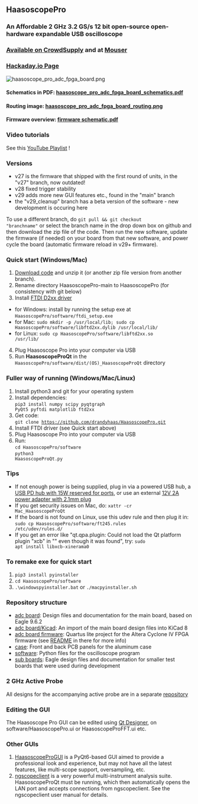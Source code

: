 ## HaasoscopePro

### An Affordable 2 GHz 3.2 GS/s 12 bit open-source open-hardware expandable USB oscilloscope

### [Available on CrowdSupply](https://www.crowdsupply.com/andy-haas/haasoscope-pro) and at [Mouser](https://www.mouser.com/c/?q=Haasoscope)

### [Hackaday.io Page](https://hackaday.io/project/200773-haasoscope-pro)

![haasoscope_pro_adc_fpga_board.png](adc%20board%2Fhaasoscope_pro_adc_fpga_board.png)

#### Schematics in PDF: [haasoscope_pro_adc_fpga_board_schematics.pdf](adc%20board%2Fhaasoscope_pro_adc_fpga_board_schematics.pdf)

#### Routing image: [haasoscope_pro_adc_fpga_board_routing.png](adc%20board%2Fhaasoscope_pro_adc_fpga_board_routing.png)

#### Firmware overview: [firmware schematic.pdf](adc%20board%20firmware/schematic.pdf)

### Video tutorials

See this [YouTube Playlist](https://www.youtube.com/playlist?list=PLB1iz3MRh5DiKQQmUUNoTf2oo_m5qS00k) !

### Versions

- v27 is the firmware that shipped with the first round of units, in the "v27" branch, now outdated!
- v28 fixed trigger stability
- v29 adds more new GUI features etc., found in the "main" branch
- the "v29_cleanup" branch has a beta version of the software - new development is occuring here

To use a different branch, do <code>git pull && git checkout "branchname"</code> or select the branch name in the drop down box on github and then download the zip file of the code. Then run the new software, update the firmware (if needed) on your board from that new software, and power cycle the board (automatic firmware reload in v29+ firmware).

### Quick start (Windows/Mac)

1) [Download code](https://github.com/drandyhaas/HaasoscopePro/archive/refs/heads/main.zip) and unzip it (or another zip file version from another branch).
2) Rename directory HaasoscopePro-main to HaasoscopePro (for consistency with git below)
3) Install [FTDI D2xx driver](https://ftdichip.com/drivers/d2xx-drivers/) 
- for Windows: install by running the setup exe at <code>HaasoscopePro/software/ftdi_setup.exe</code>
- for Mac: <code>sudo mkdir -p /usr/local/lib; sudo cp HaasoscopePro/software/libftd2xx.dylib /usr/local/lib/</code> 
- for Linux: <code>sudo cp HaasoscopePro/software/libftd2xx.so /usr/lib/</code>
4) Plug Haasoscope Pro into your computer via USB
5) Run **HaasoscopeProQt** in the <code>HaasoscopePro/software/dist/(OS)_HaasoscopeProQt</code> directory

### Fuller way of running (Windows/Mac/Linux)

1) Install python3 and git for your operating system
2) Install dependencies: <br><code>pip3 install numpy scipy pyqtgraph PyQt5 pyftdi matplotlib ftd2xx</code>
3) Get code: <br><code>git clone https://github.com/drandyhaas/HaasoscopePro.git</code>
4) Install FTDI driver (see Quick start above)
5) Plug Haasoscope Pro into your computer via USB
6) Run:
<br><code>cd HaasoscopePro/software</code>
<br><code>python3 HaasoscopeProQt.py</code>

### Tips

- If not enough power is being supplied, plug in via a powered USB hub, a [USB PD hub with 15W reserved for ports](https://a.co/d/174I3v8), or use an external [12V 2A power adapter with 2.1mm plug](https://a.co/d/dgN80wn)
- If you get security issues on Mac, do: <code>xattr -cr Mac_HaasoscopeProQt</code>
- If the board is not found on Linux, use this udev rule and then plug it in: <code>sudo cp HaasoscopePro/software/ft245.rules /etc/udev/rules.d/</code>
- If you get an error like "qt.qpa.plugin: Could not load the Qt platform plugin "xcb" in "" even though it was found", try: <code>sudo apt install libxcb-xinerama0</code>

### To remake exe for quick start
1) <code>pip3 install pyinstaller</code>
2) <code>cd HaasoscopePro/software</code>
3) <code>.\windowspyinstaller.bat</code> or <code>./macpyinstaller.sh</code>

### Repository structure

- [adc board](adc%20board/): Design files and documentation for the main board, based on Eagle 9.6.2
- [adc board/Kicad](adc%20board/Kicad): An import of the main board design files into KiCad 8
- [adc board firmware](adc%20board%20firmware/): Quartus lite project for the Altera Cyclone IV FPGA firmware (see [README](adc%20board%20firmware/README.md) in there for more info)
- [case](case/): Front and back PCB panels for the aluminum case
- [software](software/): Python files for the oscilloscope program
- [sub boards](sub%20boards/): Eagle design files and documentation for smaller test boards that were used during development 

### 2 GHz Active Probe

All designs for the accompanying active probe are in a separate [repository](https://github.com/drandyhaas/oshw-active-probe)

### Editing the GUI

The Haasoscope Pro GUI can be edited using [Qt Designer](https://www.pythonguis.com/installation/install-qt-designer-standalone/), on software/HaasoscopePro.ui or HaasoscopeProFFT.ui etc.

### Other GUIs

1) [HaasoscopeProGUI](https://github.com/priimak/HaasoscopeProGUI) is a PyQt6-based GUI aimed to provide a professional look and experience, but may not have all the latest features, like multi-scope support, oversampling, etc.
2) [ngscopeclient](https://www.ngscopeclient.org/) is a very powerful multi-instrument analysis suite. HaasoscopeProQt must be running, which then automatically opens the LAN port and accepts connections from ngscopeclient. See the ngscopeclient user manual for details.

